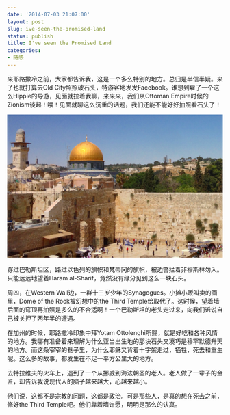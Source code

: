 ```yaml
---
date: '2014-07-03 21:07:00'
layout: post
slug: ive-seen-the-promised-land
status: publish
title: I've seen the Promised Land
categories:
- 随感
---
```


来耶路撒冷之前，大家都告诉我，这是一个多么特别的地方。总归是半信半疑。来了也就打算去Old City照照破石头，特游客地发发Facebook。谁想到雇了一个这么Hippie的导游，见面就拉着我聊，来来来，我们从Ottoman Empire时候的Zionism谈起！喂！见面就聊这么沉重的话题，我们还能不能好好拍照看石头了！

![还能不能拍照看石头了！](/p/2014-07-03.jpg)

穿过巴勒斯坦区，路过以色列的旗帜和梵蒂冈的旗帜，被边警拦着非穆斯林勿入。只能远远地望着Haram al-Sharif，竟然没有缘分见到这么一块石头。

周四，在Western Wall边，一群十三岁少年的Synagogues。小摊小贩叫卖的画里，Dome of the Rock被幻想中的the Third Temple给取代了。这时候，望着墙后面的穹顶再拍照是多么的不合适啊！一个巴勒斯坦的老头走过来，向我们诉说自己被关押了两年半的遭遇。

在加州的时候，耶路撒冷印象中拜Yotam Ottolenghi所赐，就是好吃和各种风情的地方。我哪有准备着来理解为什么亚当出生地的那块石头又凑巧是穆罕默德升天的地方。而这条窄窄的巷子里，为什么耶稣又背着十字架走过，牺牲，死去和重生呢。这么多的故事，都发生在不足一平方公里大的地方。

去特拉维夫的火车上，遇到了一个从挪威到海法朝圣的老人。老人做了一辈子的金匠，却告诉我说现代人的脑子越来越大，心越来越小。

他们说，这都不是宗教的问题，这都是政治。可是那些人，是真的想在死去之前，修好the Third Temple吧。他们靠着墙许愿，明明是那么的认真。
